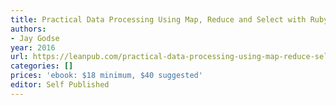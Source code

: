 ```yaml
---
title: Practical Data Processing Using Map, Reduce and Select with Ruby
authors:
- Jay Godse
year: 2016
url: https://leanpub.com/practical-data-processing-using-map-reduce-select-ruby
categories: []
prices: 'ebook: $18 minimum, $40 suggested'
editor: Self Published
---
```

